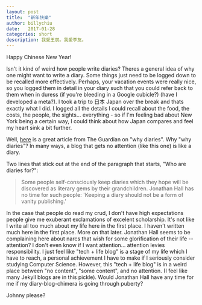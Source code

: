 ```yaml
---
layout: post
title:  "新年快樂"
author: billychiu
date:   2017-01-28
categories: short
description: 我愛王朋。我愛李友。
---
```


Happy Chinese New Year!

Isn't it kind of weird how people write diaries? Theres a general idea of why one might want to write a diary. Some things just need to be logged down to be recalled more effectively. Perhaps, your vacation events were really nice, so you logged them in detail in your diary such that you could refer back to them when in duress (if you're bleeding in a Google cubicle?) (have I developed a meta?). I took a trip to 日本 Japan over the break and thats exactly what I did. I logged all the details I could recall about the food, the costs, the people, the sights... everything - so if I'm feeling bad about New York being a certain way, I could think about how Japan compares and feel my heart sink a bit further.

Well, [here](https://www.theguardian.com/theobserver/2001/jan/28/features.review17) is a great article from The Guardian on "why diaries". Why "why diaries"? In many ways, a blog that gets no attention (like this one) is like a diary.

Two lines that stick out at the end of the paragraph that starts, "Who are diaries for?":

<blockquote>
Some people self-consciously keep diaries which they hope will be discovered as literary gems by their grandchildren. Jonathan Hall has no time for such people: 'Keeping a diary should not be a form of vanity publishing.'
</blockquote>

In the case that people do read my crud, I don't have high expectations people give me exuberant exclamations of excelent scholarship. It's not like I write all too much about my life here in the first place. I haven't written much here in the first place. More on that later. Jonathan Hall seems to be complaining here about narcs that wish for some glorification of their life -- attention? I don't even know if I want attention... attention levies responsibility. I just feel like "tech + life blog" is a stage of my life which I have to reach, a personal achievement I have to make if I seriously consider studying Computer Science. However, this "tech + life blog" is in a weird place between "no content", "some content", and no attention. (I feel like many Jekyll blogs are in this pickle). Would Jonathan Hall have any time for me if my diary-blog-chimera is going through puberty?

Johnny please?